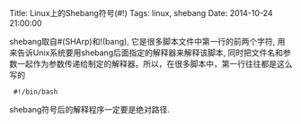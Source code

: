 Title: Linux上的Shebang符号(#!)
Tags: linux, shebang
Date: 2014-10-24 21:00:00 

shebang取自#(SHArp)和!(bang), 它是很多脚本文件中第一行的前两个字符, 用来告诉Unix系统要用shebang后面指定的解释器来解释该脚本, 同时把文件名和参数一起作为参数传递给制定的解释器。所以，在很多脚本中，第一行往往都是这么写的

     #!/bin/bash

shebang符号后的解释程序一定要是绝对路径.
